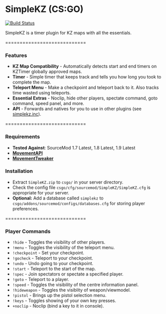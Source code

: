 # SimpleKZ (CS:GO)

[![Build Status](https://travis-ci.org/danzayau/SimpleKZ.svg?branch=master)](https://travis-ci.org/danzayau/SimpleKZ)

SimpleKZ is a timer plugin for KZ maps with all the essentials.

============================

### Features

 * **KZ Map Compatibility** - Automatically detects start and end timers on KZTimer globally approved maps.
 * **Timer** - Simple timer that keeps track and tells you how long you took to complete the map.
 * **Teleport Menu** - Make a checkpoint and teleport back to it. Also tracks time wasted using teleports.
 * **Essential Extras** - Noclip, hide other players, spectate command, goto command, speed panel, and more.
 * **API** - Forwards and natives for you to use in other plugins (see [simplekz.inc](scripting/include/simplekz.inc)).

============================

### Requirements

 * **Tested Against**: SourceMod 1.7 Latest, 1.8 Latest, 1.9 Latest
 * [**MovementAPI**](https://github.com/danzayau/MovementAPI)
 * [**MovementTweaker**](https://github.com/danzayau/MovementTweaker)

### Installation

 * Extract ```SimpleKZ.zip``` to ```csgo/``` in your server directory.
 * Check the config file ```csgo/cfg/sourcemod/SimpleKZ/SimpleKZ.cfg``` is appropriate for your server.
 * **Optional:** Add a database called ```simplekz``` to ```csgo/addons/sourcemod/configs/databases.cfg``` for storing player preferences.

============================

### Player Commands

 * ```!hide``` - Toggles the visibility of other players.
 * ```!menu``` - Toggles the visibility of the teleport menu.
 * ```!checkpoint``` - Set your checkpoint.
 * ```!gocheck``` - Teleport to your checkpoint.
 * ```!undo``` - Undo going to your checkpoint.
 * ```!start``` - Teleport to the start of the map.
 * ```!spec``` - Join spectators or spectate a specified player.
 * ```!goto``` - Teleport to a player.
 * ```!speed``` - Toggles the visibility of the centre information panel.
 * ```!hideweapon``` - Toggles the visiblity of weapon/viewmodel.
 * ```!pistol``` - Brings up the pistol selection menu.
 * ```!keys``` - Toggles showing of your own key presses.
 * ```+noclip``` - Noclip (bind a key to it in console).